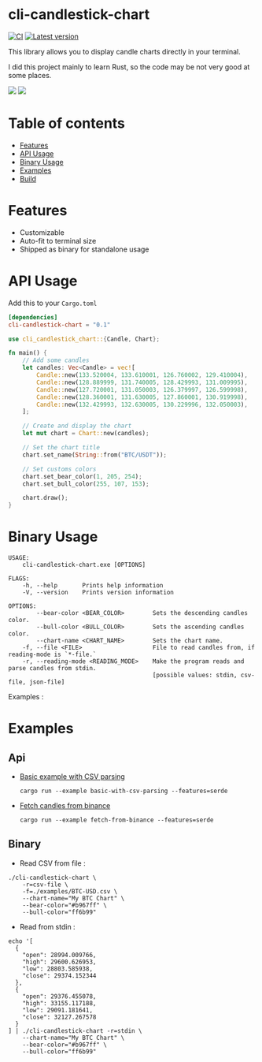 # cli-candlestick-chart

[![CI](https://github.com/Julien-R44/cli-candlestick-chart/actions/workflows/rust.yml/badge.svg?branch=main)](https://github.com/Julien-R44/cli-candlestick-chart/actions/workflows/rust.yml)
[![Latest version](https://img.shields.io/crates/v/cli-candlestick-chart.svg)](https://crates.io/crates/cli-candlestick-chart)

This library allows you to display candle charts directly in your terminal. 

I did this project mainly to learn Rust, so the code may be not very good at some places.

![](https://raw.githubusercontent.com/Julien-R44/cli-candlestick-chart/main/docs/capture.png)
![](https://raw.githubusercontent.com/Julien-R44/cli-candlestick-chart/main/docs/capture2.png)

# Table of contents
* [Features](#features)
* [API Usage](#api-usage)
* [Binary Usage](#binary-usage)
* [Examples](#examples)
* [Build](#build)


# Features
- Customizable
- Auto-fit to terminal size
- Shipped as binary for standalone usage

# API Usage
Add this to your `Cargo.toml`
```toml
[dependencies]
cli-candlestick-chart = "0.1"
```

```rust
use cli_candlestick_chart::{Candle, Chart};

fn main() {
    // Add some candles
    let candles: Vec<Candle> = vec![
        Candle::new(133.520004, 133.610001, 126.760002, 129.410004),
        Candle::new(128.889999, 131.740005, 128.429993, 131.009995),
        Candle::new(127.720001, 131.050003, 126.379997, 126.599998),
        Candle::new(128.360001, 131.630005, 127.860001, 130.919998),
        Candle::new(132.429993, 132.630005, 130.229996, 132.050003),
    ];

    // Create and display the chart
    let mut chart = Chart::new(candles);

    // Set the chart title
    chart.set_name(String::from("BTC/USDT"));

    // Set customs colors
    chart.set_bear_color(1, 205, 254);
    chart.set_bull_color(255, 107, 153);

    chart.draw();
}
```

# Binary Usage
```
USAGE:
    cli-candlestick-chart.exe [OPTIONS]

FLAGS:
    -h, --help       Prints help information
    -V, --version    Prints version information

OPTIONS:
        --bear-color <BEAR_COLOR>        Sets the descending candles color.
        --bull-color <BULL_COLOR>        Sets the ascending candles color.
        --chart-name <CHART_NAME>        Sets the chart name.
    -f, --file <FILE>                    File to read candles from, if reading-mode is `*-file.`
    -r, --reading-mode <READING_MODE>    Make the program reads and parse candles from stdin. 
                                         [possible values: stdin, csv-file, json-file]
```

Examples : 


# Examples
## Api 
- [Basic example with CSV parsing](https://github.com/Julien-R44/cli-candlestick-chart/blob/main/examples/basic-with-csv-parsing.rs)
    
    `cargo run --example basic-with-csv-parsing --features=serde`

- [Fetch candles from binance](https://github.com/Julien-R44/cli-candlestick-chart/blob/main/examples/fetch-from-binance.rs)

    `cargo run --example fetch-from-binance --features=serde`

## Binary 
- Read CSV from file :
```
./cli-candlestick-chart \
    -r=csv-file \
    -f=./examples/BTC-USD.csv \
    --chart-name="My BTC Chart" \
    --bear-color="#b967ff" \
    --bull-color="ff6b99"
```

- Read from stdin :
```
echo '[
  {
    "open": 28994.009766,
    "high": 29600.626953,
    "low": 28803.585938,
    "close": 29374.152344
  },
  {
    "open": 29376.455078,
    "high": 33155.117188,
    "low": 29091.181641,
    "close": 32127.267578
  }
] | ./cli-candlestick-chart -r=stdin \
    --chart-name="My BTC Chart" \
    --bear-color="#b967ff" \
    --bull-color="ff6b99"
```